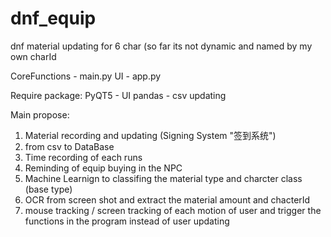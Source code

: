 # dnf_equip
dnf material updating for 6 char (so far its not dynamic and named by my own charId

CoreFunctions - main.py
UI - app.py

Require package:
PyQT5 - UI
pandas - csv updating

Main propose: 
1.  Material recording and updating (Signing System "签到系统")
2.  from csv to DataBase 
3.  Time recording of each runs
4.  Reminding of equip buying in the NPC
5.  Machine Learnign to classifing the material type and charcter class (base type)
6.  OCR from screen shot and extract the material amount and chacterId 
7.  mouse tracking / screen tracking of each motion of user and trigger the functions in the program instead of user updating
